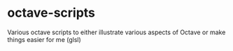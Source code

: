 # octave-scripts

Various octave scripts to either illustrate various aspects of Octave or make things easier for me (glsl)
